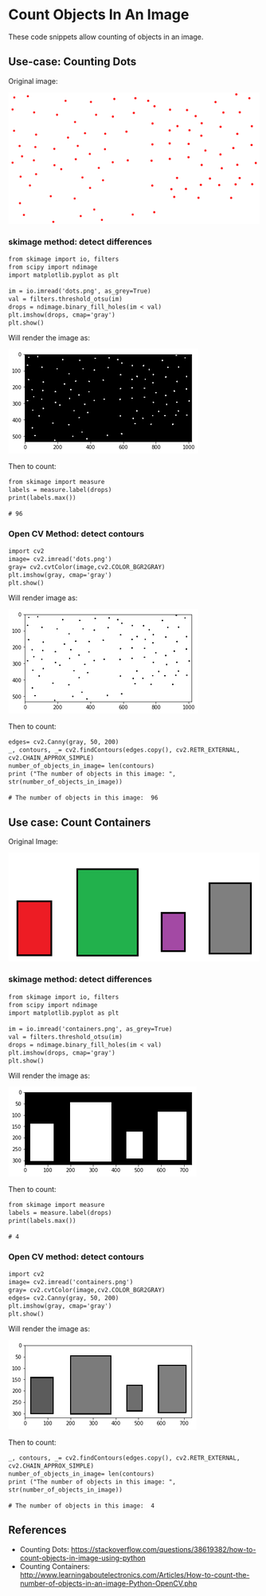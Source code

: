 # Count Objects In An Image

These code snippets allow counting of objects in an image. 

## Use-case: Counting Dots

Original image: 

![Alt text](https://github.com/docligot/object_counter/blob/main/dots.png)

### skimage method: detect differences

```
from skimage import io, filters
from scipy import ndimage
import matplotlib.pyplot as plt

im = io.imread('dots.png', as_grey=True)
val = filters.threshold_otsu(im)
drops = ndimage.binary_fill_holes(im < val)
plt.imshow(drops, cmap='gray')
plt.show()
```

Will render the image as: 

![Alt text](https://github.com/docligot/object_counter/blob/main/bw_dots.png)

Then to count: 

```
from skimage import measure
labels = measure.label(drops)
print(labels.max())

# 96
```

### Open CV Method: detect contours

```
import cv2
image= cv2.imread('dots.png')
gray= cv2.cvtColor(image,cv2.COLOR_BGR2GRAY)
plt.imshow(gray, cmap='gray')
plt.show()
```

Will render image as: 

![Alt text](https://github.com/docligot/object_counter/blob/main/contours_dots.png)

Then to count: 

```
edges= cv2.Canny(gray, 50, 200)
_, contours, _= cv2.findContours(edges.copy(), cv2.RETR_EXTERNAL, cv2.CHAIN_APPROX_SIMPLE)
number_of_objects_in_image= len(contours)
print ("The number of objects in this image: ", str(number_of_objects_in_image))

# The number of objects in this image:  96

```

## Use case: Count Containers

Original Image: 

![Alt text](https://github.com/docligot/object_counter/blob/main/containers.png)

### skimage method: detect differences

```
from skimage import io, filters
from scipy import ndimage
import matplotlib.pyplot as plt

im = io.imread('containers.png', as_grey=True)
val = filters.threshold_otsu(im)
drops = ndimage.binary_fill_holes(im < val)
plt.imshow(drops, cmap='gray')
plt.show()
```

Will render the image as: 

![Alt text](https://github.com/docligot/object_counter/blob/main/bw_containers.png)

Then to count: 

```
from skimage import measure
labels = measure.label(drops)
print(labels.max())

# 4
```

### Open CV method: detect contours

```
import cv2
image= cv2.imread('containers.png')
gray= cv2.cvtColor(image,cv2.COLOR_BGR2GRAY)
edges= cv2.Canny(gray, 50, 200)
plt.imshow(gray, cmap='gray')
plt.show()

```

Will render the image as: 

![Alt text](https://github.com/docligot/object_counter/blob/main/contours_containers.png)

Then to count: 

```
_, contours, _= cv2.findContours(edges.copy(), cv2.RETR_EXTERNAL, cv2.CHAIN_APPROX_SIMPLE)
number_of_objects_in_image= len(contours)
print ("The number of objects in this image: ", str(number_of_objects_in_image))

# The number of objects in this image:  4

```

## References

* Counting Dots: https://stackoverflow.com/questions/38619382/how-to-count-objects-in-image-using-python 
* Counting Containers: http://www.learningaboutelectronics.com/Articles/How-to-count-the-number-of-objects-in-an-image-Python-OpenCV.php
